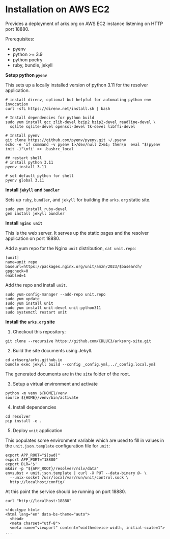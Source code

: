 # Installation on AWS EC2

Provides a deployment of arks.org on AWS EC2 instance listening on HTTP port 18880.

Prerequisites:
- pyenv
- python >= 3.9
- python poetry
- ruby, bundle, jekyll

**Setup python `pyenv`**

This sets up a locally installed version of python 3.11 for the resolver application.

```
# install direnv, optional but helpful for automating python env invocation
curl -sfL https://direnv.net/install.sh | bash

# Install dependencies for python build
sudo yum install gcc zlib-devel bzip2 bzip2-devel readline-devel \
  sqlite sqlite-devel openssl-devel tk-devel libffi-devel

# Install pyenv
git clone https://github.com/pyenv/pyenv.git ~/.pyenv
echo -e 'if command -v pyenv 1>/dev/null 2>&1; then\n  eval "$(pyenv init -)"\nfi' >> .bashrc_local

## restart shell
# install python 3.11
pyenv install 3.11

# set default python for shell
pyenv global 3.11
```

**Install `jekyll` and `bundler`**

Sets up `ruby`, `bundler`, and `jekyll` for building the `arks.org` static site.

```
sudo yum install ruby-devel
gem install jekyll bundler
```

**Install `nginx unit`**

This is the web server. It serves up the static pages and the resolver application on port 18880.

Add a yum repo for the Nginx `unit` distribution, `cat unit.repo`:
```
[unit]
name=unit repo
baseurl=https://packages.nginx.org/unit/amzn/2023/$basearch/
gpgcheck=0
enabled=1
```

Add the repo and install `unit`.
```
sudo yum-config-manager --add-repo unit.repo
sudo yum update
sudo yum install unit
sudo yum install unit-devel unit-python311
sudo systemctl restart unit
```

**Install the `arks.org` site**

1. Checkout this repository:
```
git clone --recursive https://github.com/CDLUC3/arksorg-site.git
```

2. Build the site documents using Jekyll. 
```
cd arksorg/arks.github.io
bundle exec jekyll build --config _config.yml,../_config.local.yml
```

The generated documents are in the `site` folder of the root.


3. Setup a virtual environment and activate
```
python -m venv ${HOME}/venv
source ${HOME}/venv/bin/activate
```

4. Install dependencies
```
cd resolver
pip install -e .
```

5. Deploy `unit` application

This populates some environment variable which are used to fill in values in the `unit.json.template`
configuration file for `unit`:

```
export APP_ROOT="$(pwd)"
export APP_PORT="18880"
export DLR='$'
mkdir -p "${APP_ROOT}/resolver/rslv/data"
envsubst < unit.json.template | curl -X PUT --data-binary @- \
  --unix-socket /usr/local/var/run/unit/control.sock \
  http://localhost/config/
```

At this point the service should be running on port 18880.

```
curl "http://localhost:18880"

<!doctype html>
<html lang="en" data-bs-theme="auto">
  <head>
  <meta charset="utf-8">
  <meta name="viewport" content="width=device-width, initial-scale=1">
...
```


